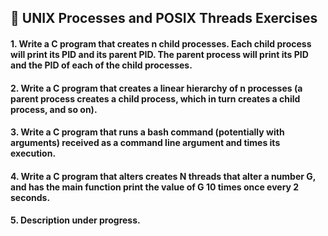## 🧵 UNIX Processes and POSIX Threads Exercises
#### 1.  Write a C program that creates n child processes. Each child process will print its PID and its parent PID. The parent process will print its PID and the PID of each of the child processes.
#### 2.  Write a C program that creates a linear hierarchy of n processes (a parent process creates a child process, which in turn creates a child process, and so on).
#### 3.  Write a C program that runs a bash command (potentially with arguments) received as a command line argument and times its execution.
#### 4.  Write a C program that alters creates N threads that alter a number G, and has the main function print the value of G 10 times once every 2 seconds.
#### 5.  Description under progress.
